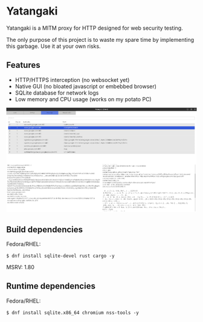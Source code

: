 # Yatangaki

Yatangaki is a MITM proxy for HTTP designed for web security testing.

The only purpose of this project is to waste my spare time by implementing this garbage. Use it at your own risks.

## Features
- HTTP/HTTPS interception (no websocket yet)
- Native GUI (no bloated javascript or embebbed browser)
- SQLite database for network logs
- Low memory and CPU usage (works on my potato PC)

![Yatangaki proxy](./assets/demo.png "Yatangaki proxy")

## Build dependencies 

Fedora/RHEL:

```
$ dnf install sqlite-devel rust cargo -y
```

MSRV: 1.80

##  Runtime dependencies

Fedora/RHEL:

```
$ dnf install sqlite.x86_64 chromium nss-tools -y
```

